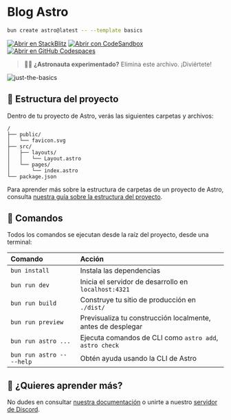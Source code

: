 # Blog Astro

```sh
bun create astro@latest -- --template basics
```

[![Abrir en StackBlitz](https://developer.stackblitz.com/img/open_in_stackblitz.svg)](https://stackblitz.com/github/withastro/astro/tree/latest/examples/basics)
[![Abrir con CodeSandbox](https://assets.codesandbox.io/github/button-edit-lime.svg)](https://codesandbox.io/p/sandbox/github/withastro/astro/tree/latest/examples/basics)
[![Abrir en GitHub Codespaces](https://github.com/codespaces/badge.svg)](https://codespaces.new/withastro/astro?devcontainer_path=.devcontainer/basics/devcontainer.json)

> 🧑‍🚀 **¿Astronauta experimentado?** Elimina este archivo. ¡Diviértete!

![just-the-basics](https://github.com/withastro/astro/assets/2244813/a0a5533c-a856-4198-8470-2d67b1d7c554)

## 🚀 Estructura del proyecto

Dentro de tu proyecto de Astro, verás las siguientes carpetas y archivos:

```text
/
├── public/
│   └── favicon.svg
├── src/
│   ├── layouts/
│   │   └── Layout.astro
│   └── pages/
│       └── index.astro
└── package.json
```

Para aprender más sobre la estructura de carpetas de un proyecto de Astro, consulta [nuestra guía sobre la estructura del proyecto](https://docs.astro.build/es/basics/project-structure/).

## 🧞 Comandos

Todos los comandos se ejecutan desde la raíz del proyecto, desde una terminal:

| Comando                   | Acción                                                      |
| :------------------------ | :---------------------------------------------------------- |
| `bun install`             | Instala las dependencias                                    |
| `bun run dev`             | Inicia el servidor de desarrollo en `localhost:4321`        |
| `bun run build`           | Construye tu sitio de producción en `./dist/`               |
| `bun run preview`         | Previsualiza tu construcción localmente, antes de desplegar |
| `bun run astro ...`       | Ejecuta comandos de CLI como `astro add`, `astro check`     |
| `bun run astro -- --help` | Obtén ayuda usando la CLI de Astro                          |

## 👀 ¿Quieres aprender más?

No dudes en consultar [nuestra documentación](https://docs.astro.build) o unirte a nuestro [servidor de Discord](https://astro.build/chat).
